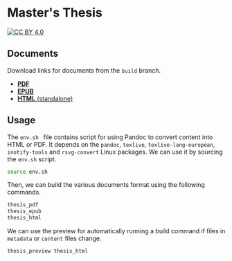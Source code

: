 # Master's Thesis
[![CC BY 4.0][cc-by-shield]][cc-by]

[cc-by]: http://creativecommons.org/licenses/by/4.0/
[cc-by-shield]: https://img.shields.io/badge/License-CC%20BY%204.0-lightgrey.svg


## Documents
Download links for documents from the `build` branch.

- [**PDF**](https://github.com/jaantollander/masters-thesis/blob/build/sci_2022_tollander-de-balsch_jaan.pdf)
- [**EPUB**](https://github.com/jaantollander/masters-thesis/blob/build/sci_2022_tollander-de-balsch_jaan.epub)
- [**HTML** (standalone)](https://github.com/jaantollander/masters-thesis/blob/build/index.html)


## Usage
The `env.sh ` file contains script for using Pandoc to convert content into HTML or PDF.
It depends on the `pandoc`, `texlive`, `texlive-lang-european`, `inotify-tools` and `rsvg-convert` Linux packages.
We can use it by sourcing the `env.sh` script.

```bash
source env.sh
```

Then, we can build the various documents format using the following commands.

```bash
thesis_pdf
thesis_epub
thesis_html
```

We can use the preview for automatically running a build command if files in `metadata` or `content` files change.

```bash
thesis_preview thesis_html
```
